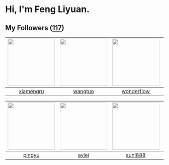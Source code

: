 # Hi, I'm Feng Liyuan.

## My Followers ([117](https://github.com/SunRunAway?tab=followers))

| <img src="https://avatars.githubusercontent.com/u/28560740?v=4" width="150" height="150" /> | <img src="https://avatars.githubusercontent.com/u/1171686?v=4" width="150" height="150" /> | <img src="https://avatars.githubusercontent.com/u/2173670?v=4" width="150" height="150" /> | <img src="https://avatars.githubusercontent.com/u/10498732?v=4" width="150" height="150" /> |
| :-----------------------------------------------------------------------------------------: | :----------------------------------------------------------------------------------------: | :----------------------------------------------------------------------------------------: | :-----------------------------------------------------------------------------------------: |
|                          [xiamengru](https://github.com/xiamengru)                          |                            [wangtuo](https://github.com/wangtuo)                           |                         [wonderflow](https://github.com/wonderflow)                        |                            [ericsyh](https://github.com/ericsyh)                            |

| <img src="https://avatars.githubusercontent.com/u/1907938?v=4" width="150" height="150" /> | <img src="https://avatars.githubusercontent.com/u/18556593?v=4" width="150" height="150" /> | <img src="https://avatars.githubusercontent.com/u/9254545?v=4" width="150" height="150" /> | <img src="https://avatars.githubusercontent.com/u/20949383?v=4" width="150" height="150" /> |
| :----------------------------------------------------------------------------------------: | :-----------------------------------------------------------------------------------------: | :----------------------------------------------------------------------------------------: | :-----------------------------------------------------------------------------------------: |
|                             [pingyu](https://github.com/pingyu)                            |                              [aylei](https://github.com/aylei)                              |                            [sunl888](https://github.com/sunl888)                           |                           [Sixzeroo](https://github.com/Sixzeroo)                           |
